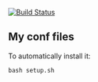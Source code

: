 [![Build Status](https://travis-ci.org/camponez/my_confs.svg)](https://travis-ci.org/camponez/my_confs)

## My conf files ##

To automatically install it:

```
bash setup.sh
```
